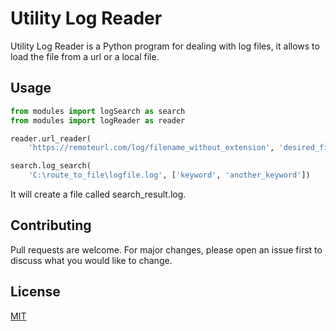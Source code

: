 # Utility Log Reader

Utility Log Reader is a Python program for dealing with log files, it allows to load the file from a url or a local file.

## Usage

```python
from modules import logSearch as search
from modules import logReader as reader

reader.url_reader(
    'https://remoteurl.com/log/filename_without_extension', 'desired_file_name')

search.log_search(
    'C:\route_to_file\logfile.log', ['keyword', 'another_keyword'])

```
It will create a file called search_result.log.

## Contributing
Pull requests are welcome. For major changes, please open an issue first to discuss what you would like to change.

## License
[MIT](https://choosealicense.com/licenses/mit/)
